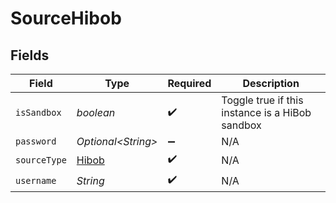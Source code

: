# SourceHibob


## Fields

| Field                                            | Type                                             | Required                                         | Description                                      |
| ------------------------------------------------ | ------------------------------------------------ | ------------------------------------------------ | ------------------------------------------------ |
| `isSandbox`                                      | *boolean*                                        | :heavy_check_mark:                               | Toggle true if this instance is a HiBob sandbox  |
| `password`                                       | *Optional\<String>*                              | :heavy_minus_sign:                               | N/A                                              |
| `sourceType`                                     | [Hibob](../../models/shared/Hibob.md)            | :heavy_check_mark:                               | N/A                                              |
| `username`                                       | *String*                                         | :heavy_check_mark:                               | N/A                                              |
